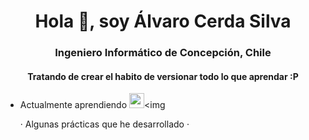 <h1 align="center">Hola 👋, soy Álvaro Cerda Silva</h1>
<h3 align="center">Ingeniero Informático de Concepción, Chile</h3>

<h4 align="center">Tratando de crear el habito de versionar todo lo que aprendar :P</h4>

* Actualmente aprendiendo <img src="https://user-images.githubusercontent.com/73254069/235308806-c52a097d-6fd6-4e95-97a0-89ef4099d8c0.png" height="24"/><img 
  
  · Algunas prácticas que he desarrollado
    · 
<!--
**ZrkllT/ZrkllT** is a ✨ _special_ ✨ repository because its `README.md` (this file) appears on your GitHub profile.

Here are some ideas to get you started:

- 🔭 I’m currently working on ...
- 🌱 I’m currently learning ...
- 👯 I’m looking to collaborate on ...
- 🤔 I’m looking for help with ...
- 💬 Ask me about ...
- 📫 How to reach me: ...

- 😄 Pronouns: ...
- ⚡ Fun fact: ...
-->
